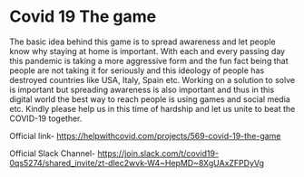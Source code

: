 # Covid 19 The game
The basic idea behind this game is to spread awareness and let people know why staying at home is important. With each and every passing day this pandemic is taking a more aggressive form and the fun fact being that people are not taking it for seriously and this ideology of people has destroyed countries like USA, Italy, Spain etc.
Working on a solution to solve is important but spreading awareness is also important and thus in this digital world the best way to reach people is using games and social media etc. 
Kindly please help us in this time of hardship and let us unite to beat the COVID-19 together.


Official link- https://helpwithcovid.com/projects/569-covid-19-the-game

Official Slack Channel- https://join.slack.com/t/covid19-0qs5274/shared_invite/zt-dlec2wvk-W4~HepMD~8XgUAxZFPDyVg
